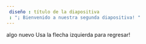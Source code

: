 ```yaml
---
 diseño : título de la diapositiva
 : "¡ Bienvenido a nuestra segunda diapositiva! "
---
```

algo nuevo
Usa la flecha izquierda para regresar!

